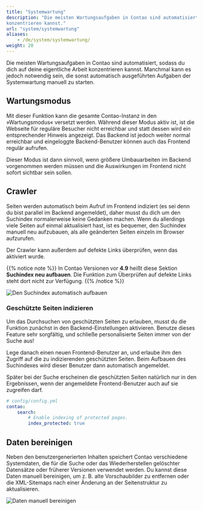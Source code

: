 ```yaml
---
title: "Systemwartung"
description: "Die meisten Wartungsaufgaben in Contao sind automatisiert, sodass du dich auf deine eigentliche Arbeit 
konzentrieren kannst."
url: "system/systemwartung"
aliases:
    - /de/system/systemwartung/
weight: 20
---
```


Die meisten Wartungsaufgaben in Contao sind automatisiert, sodass du dich auf deine eigentliche Arbeit konzentrieren 
kannst. Manchmal kann es jedoch notwendig sein, die sonst automatisch ausgeführten Aufgaben der Systemwartung manuell 
zu starten.


## Wartungsmodus

Mit dieser Funktion kann die gesamte Contao-Instanz in den »Wartungsmodus« versetzt werden. Während dieser Modus aktiv
ist, ist die Webseite für reguläre Besucher nicht erreichbar und statt dessen wird ein entsprechender Hinweis angezeigt.
Das Backend ist jedoch weiter normal erreichbar und eingeloggte Backend-Benutzer können auch das Frontend regulär
aufrufen.

Dieser Modus ist dann sinnvoll, wenn größere Umbauarbeiten im Backend vorgenommen werden müssen und die Auswirkungen
im Frontend nicht sofort sichtbar sein sollen.


## Crawler

Seiten werden automatisch beim Aufruf im Frontend indiziert (es sei denn du bist parallel im Backend angemeldet), daher 
musst du dich um den Suchindex normalerweise keine Gedanken machen. Wenn du allerdings viele Seiten auf einmal 
aktualisiert hast, ist es bequemer, den Suchindex manuell neu aufzubauen, als alle geänderten Seiten einzeln im Browser 
aufzurufen.

Der Crawler kann außerdem auf defekte Links überprüfen, wenn das aktiviert wurde.

{{% notice note %}}
In Contao Versionen vor **4.9** heißt diese Sektion **Suchindex neu aufbauen**. Die Funktion zum Überprüfen auf defekte
Links steht dort nicht zur Verfügung.
{{% /notice %}}

![Den Suchindex automatisch aufbauen](/de/system/images/de/den-suchindex-automatisch-aufbauen.png?classes=shadow)


### Geschützte Seiten indizieren

Um das Durchsuchen von geschützten Seiten zu erlauben, musst du die Funktion zunächst in den Backend-Einstellungen 
aktivieren. Benutze dieses Feature sehr sorgfältig, und schließe personalisierte Seiten immer von der Suche aus!

Lege danach einen neuen Frontend-Benutzer an, und erlaube ihm den Zugriff auf die zu indizierenden geschützten Seiten. 
Beim Aufbauen des Suchindexes wird dieser Benutzer dann automatisch angemeldet.

Später bei der Suche erscheinen die geschützten Seiten natürlich nur in den Ergebnissen, wenn der angemeldete 
Frontend-Benutzer auch auf sie zugreifen darf.

```yml
# config/config.yml
contao:
    search:
        # Enable indexing of protected pages.
        index_protected: true
```

## Daten bereinigen

Neben den benutzergenerierten Inhalten speichert Contao verschiedene Systemdaten, die für die Suche oder das 
Wiederherstellen gelöschter Datensätze oder früherer Versionen verwendet werden. Du kannst diese Daten manuell 
bereinigen, um z. B. alte Vorschaubilder zu entfernen oder die XML-Sitemaps nach einer Änderung an der Seitenstruktur 
zu aktualisieren.

![Daten manuell bereinigen](/de/system/images/de/daten-manuell-bereinigen.png?classes=shadow)
